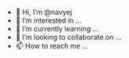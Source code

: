 - 👋 Hi, I’m @navyej
- 👀 I’m interested in ...
- 🌱 I’m currently learning ...
- 💞️ I’m looking to collaborate on ...
- 📫 How to reach me ...

<!---
navyej/navyej is a ✨ special ✨ repository because its `README.md` (this file) appears on your GitHub profile.
You can click the Preview link to take a look at your changes.
--->
